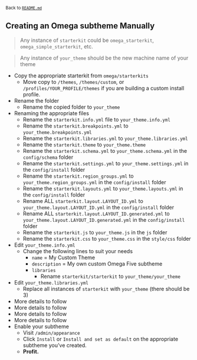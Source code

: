 <small>Back to [`README.md`](../README.md)</small>

## Creating an Omega subtheme Manually

> Any instance of `starterkit` could be `omega_starterkit`, `omega_simple_starterkit`, etc.

> Any instance of `your_theme` should be the new machine name of your theme

* Copy the appropriate starterkit from `omega/starterkits`
  * Move copy to `/themes`, `/themes/custom`, or `/profiles/YOUR_PROFILE/themes` if you are building a custom install profile.
* Rename the folder
  * Rename the copied folder to `your_theme`
* Renaming the appropriate files
  * Rename the `starterkit.info.yml` file to `your_theme.info.yml`
  * Rename the `starterkit.breakpoints.yml` to `your_theme.breakpoints.yml`
  * Rename the `starterkit.libraries.yml` to `your_theme.libraries.yml`
  * Rename the `starterkit.theme` to `your_theme.theme`
  * Rename the `starterkit.schema.yml` to `your_theme.schema.yml` in the `config/schema` folder
  * Rename the `starterkit.settings.yml` to `your_theme.settings.yml` in the `config/install` folder
  * Rename the `starterkit.region_groups.yml` to `your_theme.region_groups.yml` in the `config/install` folder
  * Rename the `starterkit.layouts.yml` to `your_theme.layouts.yml` in the `config/install` folder
  * Rename ALL `starterkit.layout.LAYOUT_ID.yml` to `your_theme.layout.LAYOUT_ID.yml` in the `config/install` folder
  * Rename ALL `starterkit.layout.LAYOUT_ID.generated.yml` to `your_theme.layout.LAYOUT_ID.generated.yml` in the `config/install` folder
  * Rename the `starterkit.js` to `your_theme.js` in the `js` folder
  * Rename the `starterkit.css` to `your_theme.css` in the `style/css` folder
* Edit `your_theme.info.yml`
  * Change the following lines to suit your needs
    * `name` = My Custom Theme
    * `description` = My own custom Omega Five subtheme
    * `libraries` 
      * Rename `starterkit/starterkit` to `your_theme/your_theme`
* Edit `your_theme.libraries.yml`
  * Replace all instances of `starterkit` with `your_theme` (there should be 3)
* More details to follow
* More details to follow
* More details to follow
* More details to follow
* Enable your subtheme
  * Visit `/admin/appearance`
  * Click `Install` or `Install and set as default` on the appropriate subtheme you’ve created.
  * **Profit.**
